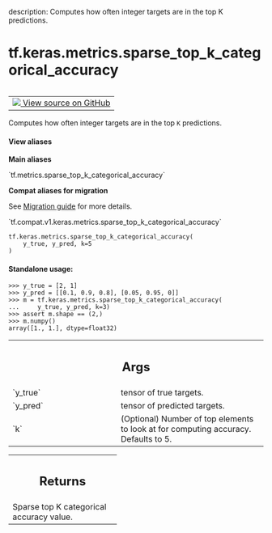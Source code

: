 description: Computes how often integer targets are in the top K predictions.

<div itemscope itemtype="http://developers.google.com/ReferenceObject">
<meta itemprop="name" content="tf.keras.metrics.sparse_top_k_categorical_accuracy" />
<meta itemprop="path" content="Stable" />
</div>

# tf.keras.metrics.sparse_top_k_categorical_accuracy

<!-- Insert buttons and diff -->

<table class="tfo-notebook-buttons tfo-api nocontent" align="left">
<td>
  <a target="_blank" href="https://github.com/keras-team/keras/tree/v2.7.0/keras/metrics.py#L3639-L3672">
    <img src="https://www.tensorflow.org/images/GitHub-Mark-32px.png" />
    View source on GitHub
  </a>
</td>
</table>



Computes how often integer targets are in the top `K` predictions.

<section class="expandable">
  <h4 class="showalways">View aliases</h4>
  <p>
<b>Main aliases</b>
<p>`tf.metrics.sparse_top_k_categorical_accuracy`</p>

<b>Compat aliases for migration</b>
<p>See
<a href="https://www.tensorflow.org/guide/migrate">Migration guide</a> for
more details.</p>
<p>`tf.compat.v1.keras.metrics.sparse_top_k_categorical_accuracy`</p>
</p>
</section>

<pre class="devsite-click-to-copy prettyprint lang-py tfo-signature-link">
<code>tf.keras.metrics.sparse_top_k_categorical_accuracy(
    y_true, y_pred, k=5
)
</code></pre>



<!-- Placeholder for "Used in" -->


#### Standalone usage:


```
>>> y_true = [2, 1]
>>> y_pred = [[0.1, 0.9, 0.8], [0.05, 0.95, 0]]
>>> m = tf.keras.metrics.sparse_top_k_categorical_accuracy(
...     y_true, y_pred, k=3)
>>> assert m.shape == (2,)
>>> m.numpy()
array([1., 1.], dtype=float32)
```

<!-- Tabular view -->
 <table class="responsive fixed orange">
<colgroup><col width="214px"><col></colgroup>
<tr><th colspan="2"><h2 class="add-link">Args</h2></th></tr>

<tr>
<td>
`y_true`
</td>
<td>
tensor of true targets.
</td>
</tr><tr>
<td>
`y_pred`
</td>
<td>
tensor of predicted targets.
</td>
</tr><tr>
<td>
`k`
</td>
<td>
(Optional) Number of top elements to look at for computing accuracy.
Defaults to 5.
</td>
</tr>
</table>



<!-- Tabular view -->
 <table class="responsive fixed orange">
<colgroup><col width="214px"><col></colgroup>
<tr><th colspan="2"><h2 class="add-link">Returns</h2></th></tr>
<tr class="alt">
<td colspan="2">
Sparse top K categorical accuracy value.
</td>
</tr>

</table>

